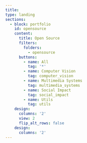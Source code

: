```yaml
---
title:
type: landing
sections:
  - block: portfolio
    id: opensource
    content:
      title: Open Source
      filters:
        folders:
          - opensource
      buttons:
        - name: All
          tag: '*'
        - name: Computer Vision
          tag: computer_vision
        - name: Multimedia Systems
          tag: multimedia_systems
        - name: Social Impact
          tag: social_impact
        - name: Utils
          tag: utils
    design:
      columns: '2'
      view: 2
      flip_alt_rows: false
    design:
      columns: '2'
---
```

